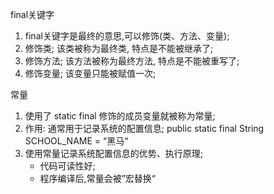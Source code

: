 final关键字
1. final关键字是最终的意思,可以修饰(类、方法、变量);
2. 修饰类; 该类被称为最终类, 特点是不能被继承了;
3. 修饰方法; 该方法被称为最终方法, 特点是不能被重写了;
4. 修饰变量; 该变量只能被赋值一次;

常量
1. 使用了 static final 修饰的成员变量就被称为常量;
2. 作用: 通常用于记录系统的配置信息; public static final String SCHOOL_NAME = “黑马“
3. 使用常量记录系统配置信息的优势、执行原理;
    - 代码可读性好;
    - 程序编译后,常量会被”宏替换“
